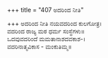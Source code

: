 +++
title = "407 ಅದರಿಂದ ನೀತಿ"

+++
ಅದರಿಂದ ನೀತಿ ನಯವದರಿಂದ ಕುಲಗೋತ್ರ।  
ವದರಿಂದ ರಾಜ್ಯ ಮಠ ಧರ್ಮ ಸಂಸ್ಥೆಗಳು॥  
ಒದವುವದರಿಂದೆ ಮಮತಾನಾಶದವಕಾಶ-।  
ವದರಿನಾತ್ಮವಿಕಾಸ - ಮಂಕುತಿಮ್ಮ॥  
